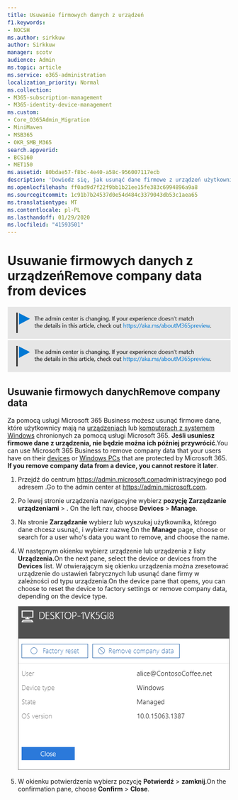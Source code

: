 ```yaml
---
title: Usuwanie firmowych danych z urządzeń
f1.keywords:
- NOCSH
ms.author: sirkkuw
author: Sirkkuw
manager: scotv
audience: Admin
ms.topic: article
ms.service: o365-administration
localization_priority: Normal
ms.collection:
- M365-subscription-management
- M365-identity-device-management
ms.custom:
- Core_O365Admin_Migration
- MiniMaven
- MSB365
- OKR_SMB_M365
search.appverid:
- BCS160
- MET150
ms.assetid: 80bdae57-f8bc-4e40-a58c-956007117ecb
description: 'Dowiedz się, jak usunąć dane firmowe z urządzeń użytkowników lub komputerów z systemem Windows za pomocą usługi Microsoft 365 Business. '
ms.openlocfilehash: ff0ad9d7f22f9bb1b21ee15fe383c6994896a9a8
ms.sourcegitcommit: 1c91b7b24537d0e54d484c3379043db53c1aea65
ms.translationtype: MT
ms.contentlocale: pl-PL
ms.lasthandoff: 01/29/2020
ms.locfileid: "41593501"
---
```

# <a name="remove-company-data-from-devices"></a><span data-ttu-id="17da3-103">Usuwanie firmowych danych z urządzeń</span><span class="sxs-lookup"><span data-stu-id="17da3-103">Remove company data from devices</span></span>

<span data-ttu-id="17da3-104">[![Etykieta informująca, że centrum administracyjne zmienia się, a więcej informacji na ten temat możesz znaleźć w witrynie aka.ms/aboutM365preview.](media/m365admincenterchanging.png)](https://docs.microsoft.com/office365/admin/microsoft-365-admin-center-preview)</span><span class="sxs-lookup"><span data-stu-id="17da3-104">[![Label to let you know the admin center is changing and you can find more details at aka.ms/aboutM365preview.](media/m365admincenterchanging.png)](https://docs.microsoft.com/office365/admin/microsoft-365-admin-center-preview)</span></span>

## <a name="remove-company-data"></a><span data-ttu-id="17da3-105">Usuwanie firmowych danych</span><span class="sxs-lookup"><span data-stu-id="17da3-105">Remove company data</span></span>

<span data-ttu-id="17da3-p101">Za pomocą usługi Microsoft 365 Business możesz usunąć firmowe dane, które użytkownicy mają na [urządzeniach](app-protection-settings-for-android-and-ios.md) lub [komputerach z systemem Windows](protection-settings-for-windows-10-devices.md) chronionych za pomocą usługi Microsoft 365. **Jeśli usuniesz firmowe dane z urządzenia, nie będzie można ich później przywrócić**.</span><span class="sxs-lookup"><span data-stu-id="17da3-p101">You can use Microsoft 365 Business to remove company data that your users have on their [devices](app-protection-settings-for-android-and-ios.md) or [Windows PCs](protection-settings-for-windows-10-devices.md) that are protected by Microsoft 365. **If you remove company data from a device, you cannot restore it later**.</span></span> 
  
1. <span data-ttu-id="17da3-108">Przejdź do centrum <a href="https://go.microsoft.com/fwlink/p/?linkid=837890" target="_blank">https://admin.microsoft.com</a>administracyjnego pod adresem .</span><span class="sxs-lookup"><span data-stu-id="17da3-108">Go to the admin center at <a href="https://go.microsoft.com/fwlink/p/?linkid=837890" target="_blank">https://admin.microsoft.com</a>.</span></span>
    
2. <span data-ttu-id="17da3-109">Po lewej stronie urządzenia nawigacyjne wybierz **pozycję Zarządzanie** **urządzeniami** \> .  </span><span class="sxs-lookup"><span data-stu-id="17da3-109">On the left nav, choose **Devices**  \> **Manage**.</span></span>
  
3. <span data-ttu-id="17da3-110">Na stronie **Zarządzanie** wybierz lub wyszukaj użytkownika, którego dane chcesz usunąć, i wybierz nazwę.</span><span class="sxs-lookup"><span data-stu-id="17da3-110">On the **Manage** page, choose or search for a user who's data you want to remove, and choose the name.</span></span> 
    
4. <span data-ttu-id="17da3-111">W następnym okienku wybierz urządzenie lub urządzenia z listy **Urządzenia.**</span><span class="sxs-lookup"><span data-stu-id="17da3-111">On the next pane, select the device or devices from the **Devices** list.</span></span> <span data-ttu-id="17da3-112">W otwierającym się okienku urządzenia można zresetować urządzenie do ustawień fabrycznych lub usunąć dane firmy w zależności od typu urządzenia.</span><span class="sxs-lookup"><span data-stu-id="17da3-112">On the device pane that opens, you can choose to reset the device to factory settings or remove company data, depending on the device type.</span></span> 
    
    ![W okienku danych firmy usuń wybierz urządzenie, z którego chcesz usunąć dane.](media/resetorremove.png)
  
5. <span data-ttu-id="17da3-114">W okienku potwierdzenia wybierz pozycję **Potwierdź** \> **zamknij**.</span><span class="sxs-lookup"><span data-stu-id="17da3-114">On the confirmation pane, choose **Confirm** \> **Close**.</span></span>
    


